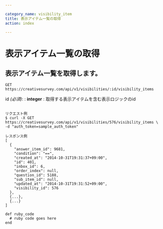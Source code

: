 ```yaml
---

category_name: visibility_item
title: 表示アイテム一覧の取得
action: index

---
```


# 表示アイテム一覧の取得

## 表示アイテム一覧を取得します。

`GET https://creativesurvey.com/api/v1/visibilities/:id/visibility_items`

id _(必須)_:
: __integer__
: 取得する表示アイテムを含む表示ロジックのid

~~~

リクエスト例
$ curl -X GET https://creativesurvey.com/api/v1/visibilities/576/visibility_items \
-d "auth_token=sample_auth_token"

レスポンス例
[
  {
    "answer_item_id": 9681,
    "condition": "==",
    "created_at": "2014-10-31T19:31:37+09:00",
    "id": 401,
    "inbox_id": 6,
    "order_index": null,
    "question_id": 5188,
    "sub_item_id": null,
    "updated_at": "2014-10-31T19:31:52+09:00",
    "visibility_id": 576
  },
  {...},
  {...}
]

~~~

~~~
def ruby_code
  # ruby code goes here
end
~~~

